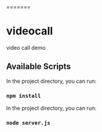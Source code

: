 =======
# videocall
video call demo
## Available Scripts
In the project directory, you can run:

### `npm install`

In the project directory, you can run:

### `node server.js`
